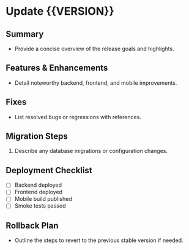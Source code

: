 # Update {{VERSION}}

## Summary
- Provide a concise overview of the release goals and highlights.

## Features & Enhancements
- Detail noteworthy backend, frontend, and mobile improvements.

## Fixes
- List resolved bugs or regressions with references.

## Migration Steps
1. Describe any database migrations or configuration changes.

## Deployment Checklist
- [ ] Backend deployed
- [ ] Frontend deployed
- [ ] Mobile build published
- [ ] Smoke tests passed

## Rollback Plan
- Outline the steps to revert to the previous stable version if needed.
